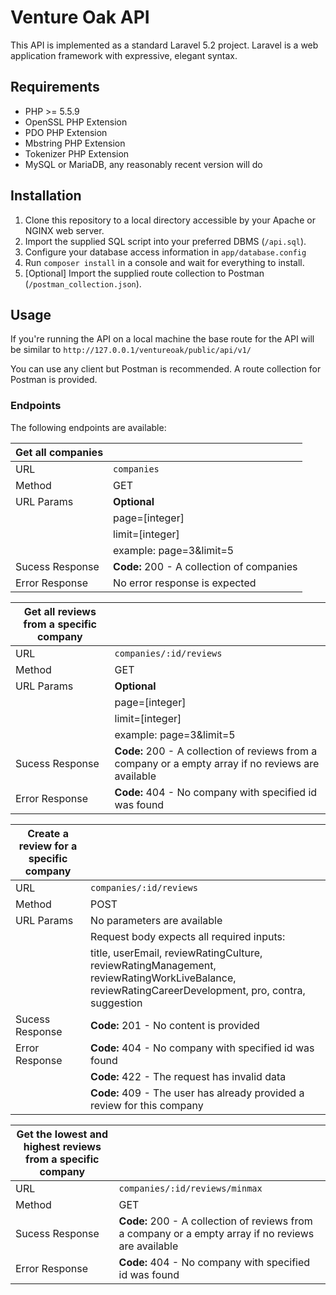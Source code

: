 # Venture Oak API

This API is implemented as a standard Laravel 5.2 project.
Laravel is a web application framework with expressive, elegant syntax.

## Requirements

* PHP >= 5.5.9
* OpenSSL PHP Extension
* PDO PHP Extension
* Mbstring PHP Extension
* Tokenizer PHP Extension
* MySQL or MariaDB, any reasonably recent version will do

## Installation

1. Clone this repository to a local directory accessible by your Apache or NGINX web server.
2. Import the supplied SQL script into your preferred DBMS (`/api.sql`).
3. Configure your database access information in `app/database.config`
4. Run `composer install` in a console and wait for everything to install.
5. [Optional] Import the supplied route collection to Postman (`/postman_collection.json`).

## Usage

If you're running the API on a local machine the base route for the API will be similar to `http://127.0.0.1/ventureoak/public/api/v1/`

You can use any client but Postman is recommended. A route collection for Postman is provided.

### Endpoints

The following endpoints are available:

| Get all companies | |
| ----- | -------------- |
| URL | `companies` |
| Method | GET |
| URL Params | **Optional** |
|    | page=[integer] |
|    | limit=[integer] |
|    | example: page=3&limit=5 |
| Sucess Response | **Code:** 200 - A collection of companies |
| Error Response | No error response is expected |

  
| Get all reviews from a specific company | |
| ----- | -------------- |
| URL | `companies/:id/reviews` |
| Method | GET |
| URL Params | **Optional** |
|    | page=[integer] |
|    | limit=[integer] |
|    | example: page=3&limit=5 |
| Sucess Response | **Code:** 200 - A collection of reviews from a company or a empty array if no reviews are available |
| Error Response | **Code:** 404 - No company with specified id was found |
   

| Create a review for a specific company | |
| ----- | --------------
| URL | `companies/:id/reviews`
| Method | POST
| URL Params | No parameters are available
|    | Request body expects all required inputs:
|    | title, userEmail, reviewRatingCulture, reviewRatingManagement, reviewRatingWorkLiveBalance, reviewRatingCareerDevelopment, pro, contra, suggestion
| Sucess Response | **Code:** 201 - No content is provided
| Error Response | **Code:** 404 - No company with specified id was found
|    | **Code:** 422 - The request has invalid data
|    | **Code:** 409 - The user has already provided a review for this company
  
  
| Get the lowest and highest reviews from a specific company | |
| ----- | --------------  |
| URL | `companies/:id/reviews/minmax` |
| Method | GET |
| Sucess Response | **Code:** 200 - A collection of reviews from a company or a empty array if no reviews are available |
| Error Response | **Code:** 404 - No company with specified id was found |

